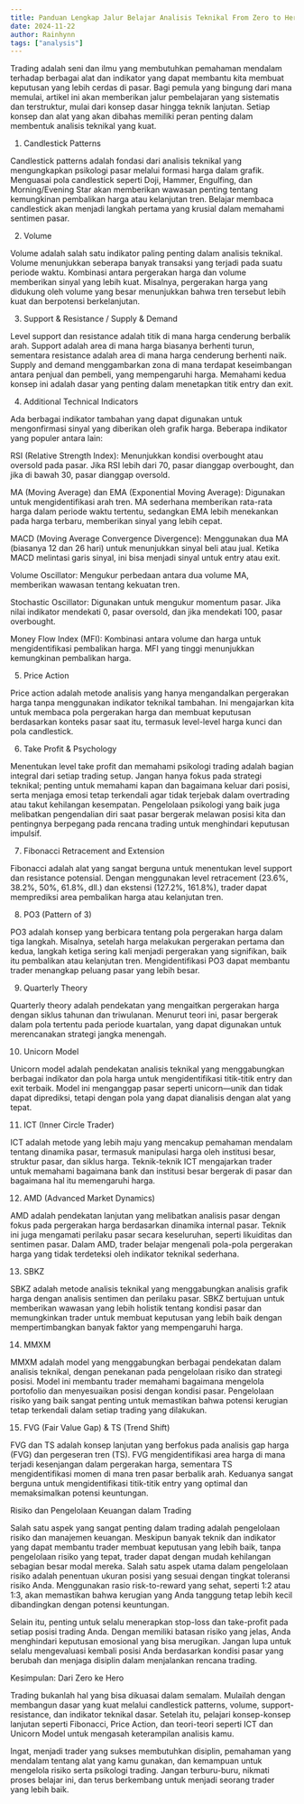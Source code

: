 ```yaml
---
title: Panduan Lengkap Jalur Belajar Analisis Teknikal From Zero to Hero
date: 2024-11-22
author: Rainhynn
tags: ["analysis"]
---
```



Trading adalah seni dan ilmu yang membutuhkan pemahaman mendalam terhadap berbagai alat dan indikator yang dapat membantu kita membuat keputusan yang lebih cerdas di pasar. Bagi pemula yang bingung dari mana memulai, artikel ini akan memberikan jalur pembelajaran yang sistematis dan terstruktur, mulai dari konsep dasar hingga teknik lanjutan. Setiap konsep dan alat yang akan dibahas memiliki peran penting dalam membentuk analisis teknikal yang kuat.


1. Candlestick Patterns

Candlestick patterns adalah fondasi dari analisis teknikal yang mengungkapkan psikologi pasar melalui formasi harga dalam grafik. Menguasai pola candlestick seperti Doji, Hammer, Engulfing, dan Morning/Evening Star akan memberikan wawasan penting tentang kemungkinan pembalikan harga atau kelanjutan tren. Belajar membaca candlestick akan menjadi langkah pertama yang krusial dalam memahami sentimen pasar.


2. Volume

Volume adalah salah satu indikator paling penting dalam analisis teknikal. Volume menunjukkan seberapa banyak transaksi yang terjadi pada suatu periode waktu. Kombinasi antara pergerakan harga dan volume memberikan sinyal yang lebih kuat. Misalnya, pergerakan harga yang didukung oleh volume yang besar menunjukkan bahwa tren tersebut lebih kuat dan berpotensi berkelanjutan.



3. Support & Resistance / Supply & Demand

Level support dan resistance adalah titik di mana harga cenderung berbalik arah. Support adalah area di mana harga biasanya berhenti turun, sementara resistance adalah area di mana harga cenderung berhenti naik. Supply and demand menggambarkan zona di mana terdapat keseimbangan antara penjual dan pembeli, yang mempengaruhi harga. Memahami kedua konsep ini adalah dasar yang penting dalam menetapkan titik entry dan exit.


4. Additional Technical Indicators

Ada berbagai indikator tambahan yang dapat digunakan untuk mengonfirmasi sinyal yang diberikan oleh grafik harga. Beberapa indikator yang populer antara lain:

RSI (Relative Strength Index): Menunjukkan kondisi overbought atau oversold pada pasar. Jika RSI lebih dari 70, pasar dianggap overbought, dan jika di bawah 30, pasar dianggap oversold.

MA (Moving Average) dan EMA (Exponential Moving Average): Digunakan untuk mengidentifikasi arah tren. MA sederhana memberikan rata-rata harga dalam periode waktu tertentu, sedangkan EMA lebih menekankan pada harga terbaru, memberikan sinyal yang lebih cepat.

MACD (Moving Average Convergence Divergence): Menggunakan dua MA (biasanya 12 dan 26 hari) untuk menunjukkan sinyal beli atau jual. Ketika MACD melintasi garis sinyal, ini bisa menjadi sinyal untuk entry atau exit.

Volume Oscillator: Mengukur perbedaan antara dua volume MA, memberikan wawasan tentang kekuatan tren.

Stochastic Oscillator: Digunakan untuk mengukur momentum pasar. Jika nilai indikator mendekati 0, pasar oversold, dan jika mendekati 100, pasar overbought.

Money Flow Index (MFI): Kombinasi antara volume dan harga untuk mengidentifikasi pembalikan harga. MFI yang tinggi menunjukkan kemungkinan pembalikan harga.



5. Price Action

Price action adalah metode analisis yang hanya mengandalkan pergerakan harga tanpa menggunakan indikator teknikal tambahan. Ini mengajarkan kita untuk membaca pola pergerakan harga dan membuat keputusan berdasarkan konteks pasar saat itu, termasuk level-level harga kunci dan pola candlestick.



6. Take Profit & Psychology

Menentukan level take profit dan memahami psikologi trading adalah bagian integral dari setiap trading setup. Jangan hanya fokus pada strategi teknikal; penting untuk memahami kapan dan bagaimana keluar dari posisi, serta menjaga emosi tetap terkendali agar tidak terjebak dalam overtrading atau takut kehilangan kesempatan. Pengelolaan psikologi yang baik juga melibatkan pengendalian diri saat pasar bergerak melawan posisi kita dan pentingnya berpegang pada rencana trading untuk menghindari keputusan impulsif.



7. Fibonacci Retracement and Extension

Fibonacci adalah alat yang sangat berguna untuk menentukan level support dan resistance potensial. Dengan menggunakan level retracement (23.6%, 38.2%, 50%, 61.8%, dll.) dan ekstensi (127.2%, 161.8%), trader dapat memprediksi area pembalikan harga atau kelanjutan tren.



8. PO3 (Pattern of 3)

PO3 adalah konsep yang berbicara tentang pola pergerakan harga dalam tiga langkah. Misalnya, setelah harga melakukan pergerakan pertama dan kedua, langkah ketiga sering kali menjadi pergerakan yang signifikan, baik itu pembalikan atau kelanjutan tren. Mengidentifikasi PO3 dapat membantu trader menangkap peluang pasar yang lebih besar.



9. Quarterly Theory

Quarterly theory adalah pendekatan yang mengaitkan pergerakan harga dengan siklus tahunan dan triwulanan. Menurut teori ini, pasar bergerak dalam pola tertentu pada periode kuartalan, yang dapat digunakan untuk merencanakan strategi jangka menengah.


10. Unicorn Model

Unicorn model adalah pendekatan analisis teknikal yang menggabungkan berbagai indikator dan pola harga untuk mengidentifikasi titik-titik entry dan exit terbaik. Model ini menganggap pasar seperti unicorn—unik dan tidak dapat diprediksi, tetapi dengan pola yang dapat dianalisis dengan alat yang tepat.



11. ICT (Inner Circle Trader)

ICT adalah metode yang lebih maju yang mencakup pemahaman mendalam tentang dinamika pasar, termasuk manipulasi harga oleh institusi besar, struktur pasar, dan siklus harga. Teknik-teknik ICT mengajarkan trader untuk memahami bagaimana bank dan institusi besar bergerak di pasar dan bagaimana hal itu memengaruhi harga.



12. AMD (Advanced Market Dynamics)

AMD adalah pendekatan lanjutan yang melibatkan analisis pasar dengan fokus pada pergerakan harga berdasarkan dinamika internal pasar. Teknik ini juga mengamati perilaku pasar secara keseluruhan, seperti likuiditas dan sentimen pasar. Dalam AMD, trader belajar mengenali pola-pola pergerakan harga yang tidak terdeteksi oleh indikator teknikal sederhana.



13. SBKZ

SBKZ adalah metode analisis teknikal yang menggabungkan analisis grafik harga dengan analisis sentimen dan perilaku pasar. SBKZ bertujuan untuk memberikan wawasan yang lebih holistik tentang kondisi pasar dan memungkinkan trader untuk membuat keputusan yang lebih baik dengan mempertimbangkan banyak faktor yang mempengaruhi harga.



14. MMXM

MMXM adalah model yang menggabungkan berbagai pendekatan dalam analisis teknikal, dengan penekanan pada pengelolaan risiko dan strategi posisi. Model ini membantu trader memahami bagaimana mengelola portofolio dan menyesuaikan posisi dengan kondisi pasar. Pengelolaan risiko yang baik sangat penting untuk memastikan bahwa potensi kerugian tetap terkendali dalam setiap trading yang dilakukan.



15. FVG (Fair Value Gap) & TS (Trend Shift)

FVG dan TS adalah konsep lanjutan yang berfokus pada analisis gap harga (FVG) dan pergeseran tren (TS). FVG mengidentifikasi area harga di mana terjadi kesenjangan dalam pergerakan harga, sementara TS mengidentifikasi momen di mana tren pasar berbalik arah. Keduanya sangat berguna untuk mengidentifikasi titik-titik entry yang optimal dan memaksimalkan potensi keuntungan.



Risiko dan Pengelolaan Keuangan dalam Trading

Salah satu aspek yang sangat penting dalam trading adalah pengelolaan risiko dan manajemen keuangan. Meskipun banyak teknik dan indikator yang dapat membantu trader membuat keputusan yang lebih baik, tanpa pengelolaan risiko yang tepat, trader dapat dengan mudah kehilangan sebagian besar modal mereka. Salah satu aspek utama dalam pengelolaan risiko adalah penentuan ukuran posisi yang sesuai dengan tingkat toleransi risiko Anda. Menggunakan rasio risk-to-reward yang sehat, seperti 1:2 atau 1:3, akan memastikan bahwa kerugian yang Anda tanggung tetap lebih kecil dibandingkan dengan potensi keuntungan.

Selain itu, penting untuk selalu menerapkan stop-loss dan take-profit pada setiap posisi trading Anda. Dengan memiliki batasan risiko yang jelas, Anda menghindari keputusan emosional yang bisa merugikan. Jangan lupa untuk selalu mengevaluasi kembali posisi Anda berdasarkan kondisi pasar yang berubah dan menjaga disiplin dalam menjalankan rencana trading.


Kesimpulan: Dari Zero ke Hero

Trading bukanlah hal yang bisa dikuasai dalam semalam. Mulailah dengan membangun dasar yang kuat melalui candlestick patterns, volume, support-resistance, dan indikator teknikal dasar. Setelah itu, pelajari konsep-konsep lanjutan seperti Fibonacci, Price Action, dan teori-teori seperti ICT dan Unicorn Model untuk mengasah keterampilan analisis kamu.

Ingat, menjadi trader yang sukses membutuhkan disiplin, pemahaman yang mendalam tentang alat yang kamu gunakan, dan kemampuan untuk mengelola risiko serta psikologi trading. Jangan terburu-buru, nikmati proses belajar ini, dan terus berkembang untuk menjadi seorang trader yang lebih baik.

